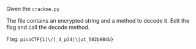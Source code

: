 Given the `crackme.py`

The file contains an encrypted string and a method to decode it. Edit the flag and call the decode method.

Flag: `picoCTF{1|\/|_4_p34|\|ut_502b984b}`